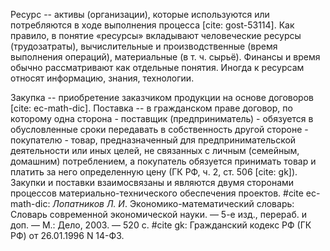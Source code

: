 Ресурс -- активы (организации), которые используются или потребляются в ходе выполнения процесса [cite: gost-53114]. Как правило, в понятие «ресурсы» вкладывают человеческие ресурсы (трудозатраты), вычислительные и производственные (время выполнения операций), материальные (в т. ч. сырьё). Финансы и время обычно рассматривают как отдельные понятия. Иногда к ресурсам относят информацию, знания, технологии.

Закупка -- приобретение заказчиком продукции на основе договоров [cite: ec-math-dic]. Поставка -- в гражданском праве договор, по которому одна сторона - поставщик (предприниматель) - обязуется в обусловленные сроки передавать в собственность другой стороне - покупателю - товар, предназначенный для предпринимательской деятельности или иных целей, не связанных с личным (семейным, домашним) потреблением, а покупатель обязуется принимать товар и платить за него определенную цену (ГК РФ, ч. 2, ст. 506 [cite: gk]). Закупки и поставки взаимосвязаны и являются двумя сторонами процессов материально-технического обеспечения проектов.
#cite ec-math-dic: *Лопатников Л. И*. Экономико-математический словарь: Словарь современной экономической науки. — 5-е изд., перераб. и доп. — М.: Дело, 2003. — 520 с.
#cite gk: Гражданский кодекс РФ (ГК РФ) от 26.01.1996 N 14-ФЗ.

